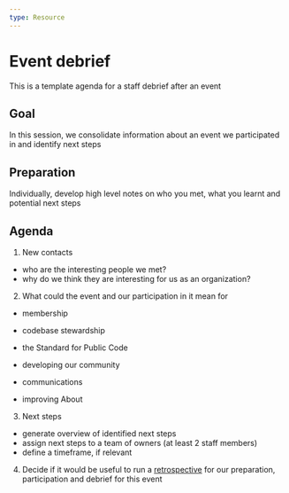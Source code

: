 ```yaml
---
type: Resource
---
```


# Event debrief

This is a template agenda for a staff debrief after an event

## Goal

In this session, we consolidate information about an event we participated in and identify next steps

## Preparation 

Individually, develop high level notes on who you met, what you learnt and potential next steps

## Agenda

1) New contacts

* who are the interesting people we met?
* why do we think they are interesting for us as an organization?

2) What could the event and our participation in it mean for
* membership

* codebase stewardship
* the Standard for Public Code
* developing our community
* communications
* improving About

3) Next steps

* generate overview of identified next steps 
* assign next steps to a team of owners (at least 2 staff members)
* define a timeframe, if relevant

4) Decide if it would be useful to run a [retrospective](retrospective-agenda.md) for our preparation, participation and debrief for this event

